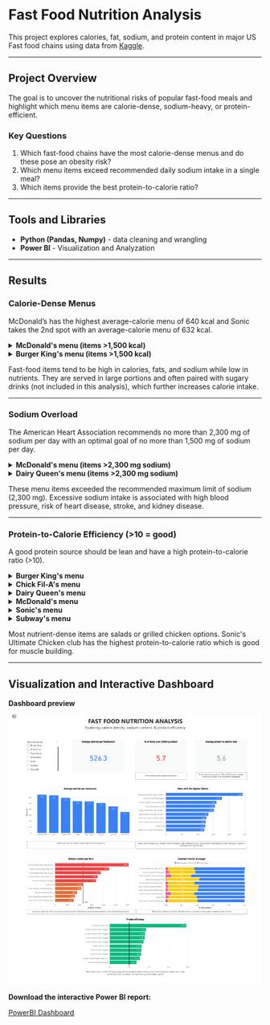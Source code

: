 # Fast Food Nutrition Analysis

This project explores calories, fat, sodium, and protein content in major US Fast food chains using data from [Kaggle](https://www.kaggle.com/datasets/ulrikthygepedersen/fastfood-nutrition/data).

---

## Project Overview
The goal is to uncover the nutritional risks of popular fast-food meals and highlight which menu items are calorie-dense, sodium-heavy, or protein-efficient.

### Key Questions
1. Which fast-food chains have the most calorie-dense menus and do these pose an obesity risk?  
2. Which menu items exceed recommended daily sodium intake in a single meal?  
3. Which items provide the best protein-to-calorie ratio?

---

## Tools and Libraries
- **Python (Pandas, Numpy)** - data cleaning and wrangling
- **Power BI** - Visualization and Analyzation

---

## Results

### Calorie-Dense Menus

McDonald’s has the highest average-calorie menu of 640 kcal and Sonic takes the 2nd spot with an average-calorie menu of 632 kcal.

<details>
<summary><b>McDonald's menu (items >1,500 kcal)</b></summary>

- 20-piece Buttermilk Crispy Chicken Tenders (2,430 kcal)  
- 40-piece Chicken McNuggets (1,770 kcal)  
- 10-piece Sweet N' Spicy Honey BBQ Glazed Tenders (1,600 kcal)  
- 12-piece Buttermilk Crispy Chicken Tenders (1,510 kcal)  

</details>

<details>
<summary><b>Burger King's menu (items >1,500 kcal)</b></summary>

- American Brewhouse King (1,550 kcal)  

</details>

Fast-food items tend to be high in calories, fats, and sodium while low in nutrients. They are served in large portions and often paired with sugary drinks (not included in this analysis), which further increases calorie intake.

---

### Sodium Overload

The American Heart Association recommends no more than 2,300 mg of sodium per day with an optimal goal of no more than 1,500 mg of sodium per day.

<details>
<summary><b>McDonald's menu (items >2,300 mg sodium)</b></summary>

- 20-piece Buttermilk Crispy Chicken Tenders (6,080 mg)  
- 10-piece Sweet N' Spicy Honey BBQ Glazed Tenders (4,450 mg)  
- 12-piece Buttermilk Crispy Chicken Tenders (3,370 mg)  
- 40-piece Chicken McNuggets (3,370 mg)  

</details>

<details>
<summary><b>Dairy Queen's menu (items >2,300 mg sodium)</b></summary>

- 6-Piece Chicken Strip Basket w/ Country Gravy (3,500 mg)  

</details>

These menu items exceeded the recommended maximum limit of sodium (2,300 mg). Excessive sodium intake is associated with high blood pressure, risk of heart disease, stroke, and kidney disease.

---

### Protein-to-Calorie Efficiency (>10 = good)

A good protein source should be lean and have a high protein-to-calorie ratio (>10).

<details>
<summary><b>Burger King's menu</b></summary>

- Garden Grilled Chicken Salad w/ Grilled Chicken, no dressing (11.3)

</details>

<details>
<summary><b>Chick Fil-A's menu</b></summary>

- 4-Piece Grilled Chicken Nuggets (18.6)  
- 12-Piece Grilled Chicken Nuggets (18.1)  
- 8-Piece Grilled Chicken Nuggets (17.9)  
- 6-Piece Grilled Chicken Nuggets (17.3)  
- 6-Piece Chicken Nuggets (11.1)  
- 8-Piece Chicken Nuggets (10.8)  
- 30-Piece Chicken Nuggets (10.6)  
- Chargrilled Chicken Cool Wrap (10.6)  
- 12-Piece Chicken Nuggets (10.5)

</details>

<details>
<summary><b>Dairy Queen's menu</b></summary>

- Grilled Chicken Garden Greens Salad (15.3)  
- Grilled Chicken BLT Salad (11.1)

</details>

<details>
<summary><b>McDonald's menu</b></summary>

- Premium Bacon Ranch Salad w/ Grilled Chicken (13.1)  
- Premium Asian Salad w/ Grilled Chicken (11.5)  
- Premium Southwest Salad w/ Grilled Chicken (10.6)

</details>

<details>
<summary><b>Sonic's menu</b></summary>

- Ultimate Chicken Club (39.0)

</details>

<details>
<summary><b>Subway's menu</b></summary>

- Double Chicken Salad (16.4)  
- Oven Roasted Chicken Salad (13.6)  
- Roast Beef Salad (12.9)  
- Carved Turkey Salad (12.7)  
- Subway Club Salad (12.1)  
- Black Forest Ham Salad (10.9)  
- Turkey Breast & Ham Salad (10.9)  
- Turkey Breast Salad (10.9)  
- Carved Turkey & Bacon w/ Cheese Salad (10.0)  
- Sweet Onion Chicken Teriyaki Salad (10.0)

</details>

Most nutrient-dense items are salads or grilled chicken options. Sonic's Ultimate Chicken club has the highest protein-to-calorie ratio which is good for muscle building.

---

## Visualization and Interactive Dashboard

**Dashboard preview**

![Preview of interactive dashboard](images/dashboard.png)

**Download the interactive Power BI report:**

[PowerBI Dashboard](FastFood_Nutrition_Analysis.pbix)



